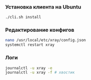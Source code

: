### Установка клиента на Ubuntu
```bash
./cli.sh install
```

### Редактирование конфигов
```bash
nano /usr/local/etc/xray/config.json
systemctl restart xray
```

### Логи
```bash
journalctl -u xray -e
journalctl -u xray -f # хвостик
```
